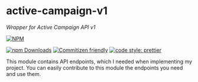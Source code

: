 # active-campaign-v1
_Wrapper for Active Campaign API v1_

[![NPM](https://nodei.co/npm/active-campaign-v1.png?downloads=true&downloadRank=true)](https://nodei.co/npm/active-campaign-v1/)

[![npm Downloads](https://img.shields.io/npm/dm/active-campaign-v1.svg?style=flat-square)](https://npmcharts.com/compare/active-campaign-v1?minimal=true)
[![Commitizen friendly](https://img.shields.io/badge/commitizen-friendly-brightgreen.svg?style=flat-square)](http://commitizen.github.io/cz-cli/)
[![code style: prettier](https://img.shields.io/badge/code_style-prettier-ff69b4.svg?style=flat-square&logo=prettier)](https://github.com/prettier/prettier)

This module contains API endpoints, which I needed when implementing my project. You can easily contribute to this module the endpoints you need and use them.
